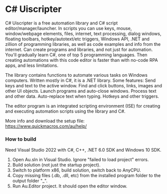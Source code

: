 # C# Uiscripter

C# Uiscripter is a free automation library and C# script editor/manager/launcher. In scripts you can use keys, mouse, window/webpage elements, files, internet, text processing, dialog windows, floating toolbars, hotkey/autotext/etc triggers, Windows API, .NET and zillion of programming libraries, as well as code examples and info from the internet. Can create programs and libraries, and not just for automation. You'll gradually learn C#, one of top 5 programming languages. Then creating automations with this code editor is faster than with no-code RPA apps, and less limitations.

The library contains functions to automate various tasks on Windows computers. Written mostly in C#, it is a .NET library. Some features: Send keys and text to the active window. Find and click buttons, links, images and other UI objects. Launch programs and auto-close windows. Process text and other data. Auto-replace text when typing. Hotkeys and other triggers.

The editor program is an integrated scripting environment (ISE) for creating and executing automation scripts using the library and C#.

More info and download the setup file: https://www.quickmacros.com/au/help/

<!--Editor window

![window](https://www.quickmacros.com/au/help/images/window.png "Editor window")
-->
### How to build
Need Visual Studio 2022 with C#, C++, .NET 6.0 SDK and Windows 10 SDK.

1. Open Au.sln in Visual Studio. Ignore "failed to load project" errors.
2. Build solution (not just the startup project).
3. Switch to platform x86, build solution, switch back to AnyCPU.
4. Copy missing files (.db, .dll, etc) from the installed program folder to the output folder "_".
5. Run Au.Editor project. It should open the editor window.
